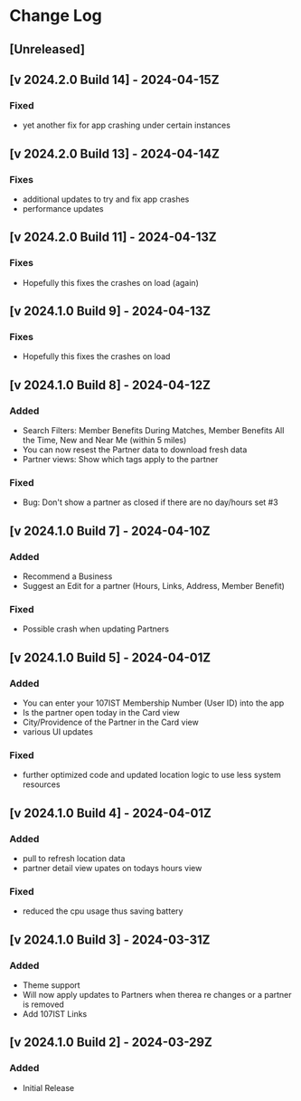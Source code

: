 # Change Log

## [Unreleased]

## [v 2024.2.0 Build 14] - 2024-04-15Z
### Fixed
- yet another fix for app crashing under certain instances

## [v 2024.2.0 Build 13] - 2024-04-14Z
### Fixes
- additional updates to try and fix app crashes
- performance updates

## [v 2024.2.0 Build 11] - 2024-04-13Z
### Fixes
- Hopefully this fixes the crashes on load (again)

## [v 2024.1.0 Build 9] - 2024-04-13Z
### Fixes
- Hopefully this fixes the crashes on load

## [v 2024.1.0 Build 8] - 2024-04-12Z
### Added
- Search Filters: Member Benefits During Matches, Member Benefits All the Time, New and Near Me (within 5 miles)
- You can now resest the Partner data to download fresh data
- Partner views: Show which tags apply to the partner

### Fixed
- Bug: Don't show a partner as closed if there are no day/hours set #3

## [v 2024.1.0 Build 7] - 2024-04-10Z
### Added
- Recommend a Business
- Suggest an Edit for a partner (Hours, Links, Address, Member Benefit)

### Fixed
- Possible crash when updating Partners

## [v 2024.1.0 Build 5] - 2024-04-01Z
### Added
- You can enter your 107IST Membership Number (User ID) into the app
- Is the partner open today in the Card view
- City/Providence of the Partner in the Card view
- various UI updates

### Fixed
- further optimized code and updated location logic to use less system resources

## [v 2024.1.0 Build 4] - 2024-04-01Z
### Added
- pull to refresh location data
- partner detail view upates on todays hours view

### Fixed
- reduced the cpu usage thus saving battery

## [v 2024.1.0 Build 3] - 2024-03-31Z
### Added
- Theme support
- Will now apply updates to Partners when therea re changes or a partner is removed
- Add 107IST Links

## [v 2024.1.0 Build 2] - 2024-03-29Z
### Added
- Initial Release
